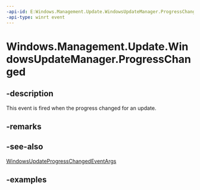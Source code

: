 ```yaml
---
-api-id: E:Windows.Management.Update.WindowsUpdateManager.ProgressChanged
-api-type: winrt event
---
```


# Windows.Management.Update.WindowsUpdateManager.ProgressChanged

<!--
public event Windows.Foundation.TypedEventHandler<Windows.Management.Update.WindowsUpdateManager,Windows.Management.Update.WindowsUpdateProgressChangedEventArgs> ProgressChanged;
-->


## -description
This event is fired when the progress changed for an update.

## -remarks

## -see-also
[WindowsUpdateProgressChangedEventArgs](./windowsupdateprogresschangedeventargs.md)

## -examples


